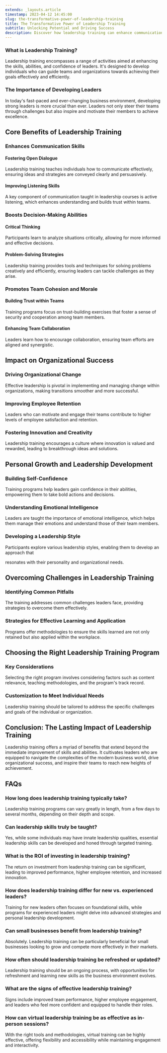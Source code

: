 ```yaml
---
extends: _layouts.article
timestamp: 2023-04-12 14:45:00
slug: the-transformative-power-of-leadership-training
title: The Transformative Power of Leadership Training
subtitle: Unlocking Potential and Driving Success
description: Discover how leadership training can enhance communication, boost decision-making abilities, and promote team cohesion, leading to personal growth and organizational success. Dive into the benefits and strategies for effective leadership development.
---
```

### What is Leadership Training?
Leadership training encompasses a range of activities aimed at enhancing the skills, abilities, and confidence of leaders. It's designed to develop individuals who can guide teams and organizations towards achieving their goals effectively and efficiently.

### The Importance of Developing Leaders
In today's fast-paced and ever-changing business environment, developing strong leaders is more crucial than ever. Leaders not only steer their teams through challenges but also inspire and motivate their members to achieve excellence.

## Core Benefits of Leadership Training

### Enhances Communication Skills

#### Fostering Open Dialogue
Leadership training teaches individuals how to communicate effectively, ensuring ideas and strategies are conveyed clearly and persuasively.

#### Improving Listening Skills
A key component of communication taught in leadership courses is active listening, which enhances understanding and builds trust within teams.

### Boosts Decision-Making Abilities

#### Critical Thinking
Participants learn to analyze situations critically, allowing for more informed and effective decisions.

#### Problem-Solving Strategies
Leadership training provides tools and techniques for solving problems creatively and efficiently, ensuring leaders can tackle challenges as they arise.

### Promotes Team Cohesion and Morale

#### Building Trust within Teams
Training programs focus on trust-building exercises that foster a sense of security and cooperation among team members.

#### Enhancing Team Collaboration
Leaders learn how to encourage collaboration, ensuring team efforts are aligned and synergistic.

## Impact on Organizational Success

### Driving Organizational Change
Effective leadership is pivotal in implementing and managing change within organizations, making transitions smoother and more successful.

### Improving Employee Retention
Leaders who can motivate and engage their teams contribute to higher levels of employee satisfaction and retention.

### Fostering Innovation and Creativity
Leadership training encourages a culture where innovation is valued and rewarded, leading to breakthrough ideas and solutions.

## Personal Growth and Leadership Development

### Building Self-Confidence
Training programs help leaders gain confidence in their abilities, empowering them to take bold actions and decisions.

### Understanding Emotional Intelligence
Leaders are taught the importance of emotional intelligence, which helps them manage their emotions and understand those of their team members.

### Developing a Leadership Style
Participants explore various leadership styles, enabling them to develop an approach that

 resonates with their personality and organizational needs.

## Overcoming Challenges in Leadership Training

### Identifying Common Pitfalls
The training addresses common challenges leaders face, providing strategies to overcome them effectively.

### Strategies for Effective Learning and Application
Programs offer methodologies to ensure the skills learned are not only retained but also applied within the workplace.

## Choosing the Right Leadership Training Program

### Key Considerations
Selecting the right program involves considering factors such as content relevance, teaching methodologies, and the program's track record.

### Customization to Meet Individual Needs
Leadership training should be tailored to address the specific challenges and goals of the individual or organization.

## Conclusion: The Lasting Impact of Leadership Training

Leadership training offers a myriad of benefits that extend beyond the immediate improvement of skills and abilities. It cultivates leaders who are equipped to navigate the complexities of the modern business world, drive organizational success, and inspire their teams to reach new heights of achievement.

## FAQs

### How long does leadership training typically take?
Leadership training programs can vary greatly in length, from a few days to several months, depending on their depth and scope.

### Can leadership skills truly be taught?
Yes, while some individuals may have innate leadership qualities, essential leadership skills can be developed and honed through targeted training.

### What is the ROI of investing in leadership training?
The return on investment from leadership training can be significant, leading to improved performance, higher employee retention, and increased innovation.

### How does leadership training differ for new vs. experienced leaders?
Training for new leaders often focuses on foundational skills, while programs for experienced leaders might delve into advanced strategies and personal leadership development.

### Can small businesses benefit from leadership training?
Absolutely. Leadership training can be particularly beneficial for small businesses looking to grow and compete more effectively in their markets.

### How often should leadership training be refreshed or updated?
Leadership training should be an ongoing process, with opportunities for refreshment and learning new skills as the business environment evolves.

### What are the signs of effective leadership training?
Signs include improved team performance, higher employee engagement, and leaders who feel more confident and equipped to handle their roles.

### How can virtual leadership training be as effective as in-person sessions?
With the right tools and methodologies, virtual training can be highly effective, offering flexibility and accessibility while maintaining engagement and interactivity.


